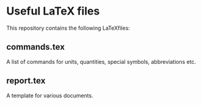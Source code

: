 # Useful LaTeX files

This repository contains the following LaTeXfiles:

## commands.tex
A list of commands for units, quantities, special symbols, abbreviations etc.

## report.tex
A template for various documents.
